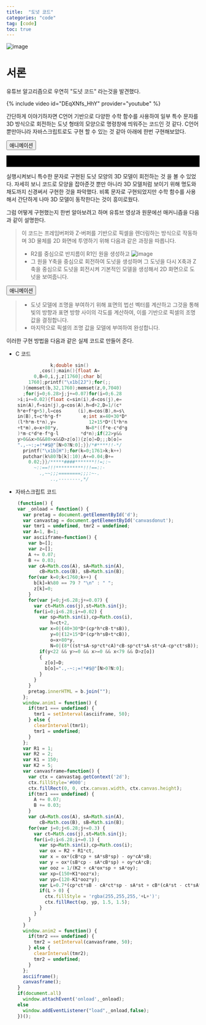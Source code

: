 ```yaml
---
title:  "도넛 코드"
categories: "code" 
tag: [code]
toc: true
---
```

![image](http://img.youtube.com/vi/DEqXNfs_HhY/0.jpg)
# 서론
유튜브 알고리즘으로 우연히 "도넛 코드" 라는것을 발견했다.

{% include video id="DEqXNfs_HhY" provider="youtube" %}

간단하게 이야기하자면 C언어 기반으로 다양한 수학 함수를 사용하여 일부 특수 문자를 3D 방식으로 회전하는 도넛 형태의 모양으로 명령창에 띄워주는 코드인 것 같다.
C언어 뿐만아니라 자바스크립트로도 구현 할 수 있는 것 같아 아래에 한번 구현해보았다.

<html>
<head>
  <title>Donut Animation</title>
</head>
<body>
  <button onclick="anim1();">애니메이션</button>
  <pre id="d" style="background-color:#000; color:#ccc; font-size: 10pt;">                                                            
  </pre>

  <script>
    (function() {
      var _onload = function() {
        var pretag = document.getElementById('d');
        var canvastag = document.getElementById('canvasdonut');
      
        var tmr1 = undefined, tmr2 = undefined;
        var A=1, B=1;
      
        // This is copied, pasted, reformatted, and ported directly from my original
        // donut.c code
        var asciiframe=function() {
          var b=[];
          var z=[];
          A += 0.07;
          B += 0.03;
          var cA=Math.cos(A), sA=Math.sin(A),
              cB=Math.cos(B), sB=Math.sin(B);
          for(var k=0;k<1760;k++) {
            b[k]=k%80 == 79 ? "\n" : " ";
            z[k]=0;
          }
          for(var j=0;j<6.28;j+=0.07) { // j <=> theta
            var ct=Math.cos(j),st=Math.sin(j);
            for(i=0;i<6.28;i+=0.02) {   // i <=> phi
              var sp=Math.sin(i),cp=Math.cos(i),
                  h=ct+2, // R1 + R2*cos(theta)
                  D=1/(sp*h*sA+st*cA+5), // this is 1/z
                  t=sp*h*cA-st*sA; // this is a clever factoring of some of the terms in x' and y'
      
              var x=0|(40+30*D*(cp*h*cB-t*sB)),
                  y=0|(12+15*D*(cp*h*sB+t*cB)),
                  o=x+80*y,
                  N=0|(8*((st*sA-sp*ct*cA)*cB-sp*ct*sA-st*cA-cp*ct*sB));
              if(y<22 && y>=0 && x>=0 && x<79 && D>z[o])
              {
                z[o]=D;
                b[o]=".,-~:;=!*#$@"[N>0?N:0];
              }
            }
          }
          pretag.innerHTML = b.join("");
        };
      
        window.anim1 = function() {
          if(tmr1 === undefined) {
            tmr1 = setInterval(asciiframe, 50);
          } else {
            clearInterval(tmr1);
            tmr1 = undefined;
          }
        };
      
        // This is a reimplementation according to my math derivation on the page
        var R1 = 1;
        var R2 = 2;
        var K1 = 150;
        var K2 = 5;
        var canvasframe=function() {
          var ctx = canvastag.getContext('2d');
          ctx.fillStyle='#000';
          ctx.fillRect(0, 0, ctx.canvas.width, ctx.canvas.height);
      
          if(tmr1 === undefined) { // only update A and B if the first animation isn't doing it already
            A += 0.07;
            B += 0.03;
          }
          // precompute cosines and sines of A, B, theta, phi, same as before
          var cA=Math.cos(A), sA=Math.sin(A),
              cB=Math.cos(B), sB=Math.sin(B);
          for(var j=0;j<6.28;j+=0.3) { // j <=> theta
            var ct=Math.cos(j),st=Math.sin(j); // cosine theta, sine theta
            for(i=0;i<6.28;i+=0.1) {   // i <=> phi
              var sp=Math.sin(i),cp=Math.cos(i); // cosine phi, sine phi
              var ox = R2 + R1*ct, // object x, y = (R2,0,0) + (R1 cos theta, R1 sin theta, 0)
                  oy = R1*st;
      
              var x = ox*(cB*cp + sA*sB*sp) - oy*cA*sB; // final 3D x coordinate
              var y = ox*(sB*cp - sA*cB*sp) + oy*cA*cB; // final 3D y
              var ooz = 1/(K2 + cA*ox*sp + sA*oy); // one over z
              var xp=(150+K1*ooz*x); // x' = screen space coordinate, translated and scaled to fit our 320x240 canvas element
              var yp=(120-K1*ooz*y); // y' (it's negative here because in our output, positive y goes down but in our 3D space, positive y goes up)
              // luminance, scaled back to 0 to 1
              var L=0.7*(cp*ct*sB - cA*ct*sp - sA*st + cB*(cA*st - ct*sA*sp));
              if(L > 0) {
                ctx.fillStyle = 'rgba(255,255,255,'+L+')';
                ctx.fillRect(xp, yp, 1.5, 1.5);
              }
            }
          }
        }
      
        window.anim2 = function() {
          if(tmr2 === undefined) {
            tmr2 = setInterval(canvasframe, 50);
          } else {
            clearInterval(tmr2);
            tmr2 = undefined;
          }
        };
      
        asciiframe();
        canvasframe();
      }
      
      if(document.all)
        window.attachEvent('onload',_onload);
      else
        window.addEventListener("load",_onload,false);
      })();
  </script>
</body>
</html>

실행시켜보니 특수한 문자로 구현된 도넛 모양의 3D 모델이 회전하는 것 을 볼 수 있었다.
자세히 보니 코드로 모양을 잡아준것 뿐만 아니라 3D 모델처럼 보이기 위해 명도와 채도까지 신경써서 구현한 것을 파악했다.
비록 문자로 구현되었지만 수학 함수를 사용해서 간단하게 나마 3D 모델이 동작한다는 것이 흥미로웠다.

그럼 어떻게 구현했는지 한번 알아보려고 하며 유튜브 영상과 원문에선 매커니즘을 다음과 같이 설명한다.

> 이 코드는 프레임버퍼와 Z-버퍼를 기반으로 픽셀을 렌더링하는 방식으로 작동하며 3D 물체를 2D 화면에 투영하기 위해 다음과 같은 과정을 따릅니다.
> - R2를 중심으로 반지름이 R1인 원을 생성하고 
> ![image](https://www.a1k0n.net/img/torusxsec.png)
> - 그 원을 Y축을 중심으로 회전하여 도넛을 생성하며 그 도넛을 다시 X축과 Z축을 중심으로 도넛을 회전시켜 기본적인 모델을 생성해서 2D 화면으로 도넛을 보여줍니다.

<html>
<head>
  <title>Donut Animation</title>
</head>
<body>
  <button onclick="anim2();">애니메이션</button>

  <canvas id="canvasdonut" width="300" height="240"></canvas>
  <script>
  </script>
</body>
</html>

> - 도넛 모델에 조명을 부여하기 위해 표면의 법선 벡터를 계산하고 그것을 통해 빛의 방향과 표면 방향 사이의 각도를 계산하여, 이를 기반으로 픽셀의 조명 값을 결정합니다.
> - 마지막으로 픽셀의 조명 값을 모델에 부여하여 완성합니다.

이러한 구현 방법을 다음과 같은 실제 코드로 만들어 준다.

- C 코드
```c
                k;double sin()
            ,cos();main(){float A=
          0,B=0,i,j,z[1760];char b[
        1760];printf("\x1b[2J");for(;;
      ){memset(b,32,1760);memset(z,0,7040)
      ;for(j=0;6.28>j;j+=0.07)for(i=0;6.28
    >i;i+=0.02){float c=sin(i),d=cos(j),e=
    sin(A),f=sin(j),g=cos(A),h=d+2,D=1/(c*
    h*e+f*g+5),l=cos      (i),m=cos(B),n=s\
    in(B),t=c*h*g-f*        e;int x=40+30*D*
    (l*h*m-t*n),y=            12+15*D*(l*h*n
    +t*m),o=x+80*y,          N=8*((f*e-c*d*g
    )*m-c*d*e-f*g-l        *d*n);if(22>y&&
    y>0&&x>0&&80>x&&D>z[o]){z[o]=D;;;b[o]=
    ".,-~:;=!*#$@"[N>0?N:0];}}/*#****!!-*/
      printf("\x1b[H");for(k=0;1761>k;k++)
      putchar(k%80?b[k]:10);A+=0.04;B+=
        0.02;}}/*****####*******!!=;:~
          ~::==!!!**********!!!==::-
            .,~~;;;========;;;:~-.
                ..,--------,*/
```
- 자바스크립트 코드
```javascript
    (function() {
    var _onload = function() {
      var pretag = document.getElementById('d');
      var canvastag = document.getElementById('canvasdonut');
      var tmr1 = undefined, tmr2 = undefined;
      var A=1, B=1;
      var asciiframe=function() {
        var b=[];
        var z=[];
        A += 0.07;
        B += 0.03;
        var cA=Math.cos(A), sA=Math.sin(A),
            cB=Math.cos(B), sB=Math.sin(B);
        for(var k=0;k<1760;k++) {
          b[k]=k%80 == 79 ? "\n" : " ";
          z[k]=0;
        }
        for(var j=0;j<6.28;j+=0.07) {
          var ct=Math.cos(j),st=Math.sin(j);
          for(i=0;i<6.28;i+=0.02) {
            var sp=Math.sin(i),cp=Math.cos(i),
                h=ct+2,
            var x=0|(40+30*D*(cp*h*cB-t*sB)),
                y=0|(12+15*D*(cp*h*sB+t*cB)),
                o=x+80*y,
                N=0|(8*((st*sA-sp*ct*cA)*cB-sp*ct*sA-st*cA-cp*ct*sB));
            if(y<22 && y>=0 && x>=0 && x<79 && D>z[o])
            {
              z[o]=D;
              b[o]=".,-~:;=!*#$@"[N>0?N:0];
            }
          }
        }
        pretag.innerHTML = b.join("");
      };
      window.anim1 = function() {
        if(tmr1 === undefined) {
          tmr1 = setInterval(asciiframe, 50);
        } else {
          clearInterval(tmr1);
          tmr1 = undefined;
        }
      };
      var R1 = 1;
      var R2 = 2;
      var K1 = 150;
      var K2 = 5;
      var canvasframe=function() {
        var ctx = canvastag.getContext('2d');
        ctx.fillStyle='#000';
        ctx.fillRect(0, 0, ctx.canvas.width, ctx.canvas.height);
        if(tmr1 === undefined) { 
          A += 0.07;
          B += 0.03;
        }
        var cA=Math.cos(A), sA=Math.sin(A),
            cB=Math.cos(B), sB=Math.sin(B);
        for(var j=0;j<6.28;j+=0.3) { 
          var ct=Math.cos(j),st=Math.sin(j); 
          for(i=0;i<6.28;i+=0.1) {   
            var sp=Math.sin(i),cp=Math.cos(i); 
            var ox = R2 + R1*ct, 
            var x = ox*(cB*cp + sA*sB*sp) - oy*cA*sB; 
            var y = ox*(sB*cp - sA*cB*sp) + oy*cA*cB; 
            var ooz = 1/(K2 + cA*ox*sp + sA*oy); 
            var xp=(150+K1*ooz*x); 
            var yp=(120-K1*ooz*y); 
            var L=0.7*(cp*ct*sB - cA*ct*sp - sA*st + cB*(cA*st - ct*sA*sp));
            if(L > 0) {
              ctx.fillStyle = 'rgba(255,255,255,'+L+')';
              ctx.fillRect(xp, yp, 1.5, 1.5);
            }
          }
        }
      }
      window.anim2 = function() {
        if(tmr2 === undefined) {
          tmr2 = setInterval(canvasframe, 50);
        } else {
          clearInterval(tmr2);
          tmr2 = undefined;
        }
      };
      asciiframe();
      canvasframe();
    }
    if(document.all)
      window.attachEvent('onload',_onload);
    else
      window.addEventListener("load",_onload,false);
    })();
```